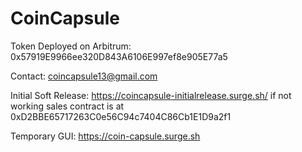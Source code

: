 # CoinCapsule

Token Deployed on Arbitrum: 0x57919E9966ee320D843A6106E997ef8e905E77a5

Contact: coincapsule13@gmail.com

Initial Soft Release:  https://coincapsule-initialrelease.surge.sh/ if not working sales contract is at 0xD2BBE65717263C0e56C94c7404C86Cb1E1D9a2f1

Temporary GUI:  https://coin-capsule.surge.sh

